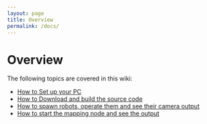 ```yaml
---
layout: page
title: Overview
permalink: /docs/
---
```


# Overview
The following topics are covered in this wiki:

* [How to Set up your PC](https://robocup-rsvrl.github.io/reqs/pcsetup/)
* [How to Download and build the source code](https://robocup-rsvrl.github.io/reqs/bringup/)
* [How to spawn robots, operate them and see their camera output](https://robocup-rsvrl.github.io/start/)
* [How to start the mapping node and see the output](https://robocup-rsvrl.github.io/start/slam/)
